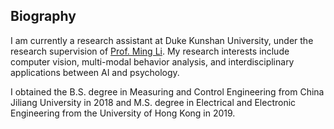 ## Biography

I am currently a research assistant at Duke Kunshan University, under the research supervision of [Prof. Ming Li](https://scholars.duke.edu/person/MingLi). My research interests include computer vision, multi-modal behavior analysis, and interdisciplinary applications between AI and psychology. 

I obtained the B.S. degree in Measuring and Control Engineering from China Jiliang University in 2018 and M.S. degree in Electrical and Electronic Engineering from the University of Hong Kong in 2019.




